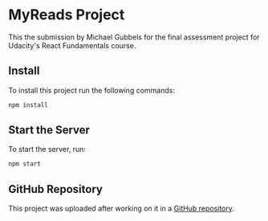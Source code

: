 # MyReads Project

This the submission by Michael Gubbels for the final assessment project for Udacity's React Fundamentals course.

## Install

To install this project run the following commands:

```bash
npm install
```

## Start the Server

To start the server, run:

```bash
npm start
```

## GitHub Repository

This project was uploaded after working on it in a [GitHub repository](https://github.com/mgub/udacity-react-nanodegree-myreads).
